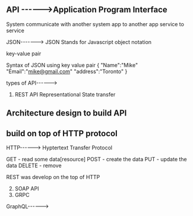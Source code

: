 ## API ------>Application Program Interface

System communicate with another system
app to another app
service to service

JSON-------> JSON Stands for Javascript object notation

key-value pair

Syntax of JSON using key value pair 
{
"Name":"Mike"
"Email":"mike@gmail.com"
"address":"Toronto"
}

types of API------>
1. REST API
Representational State transfer

## Architecture design to build API
## build on top of HTTP protocol

HTTP------> Hyptertext Transfer Protocol

GET - read some data[resource]
POST - create the data
PUT - update the data
DELETE - remove

REST was develop on the top of HTTP





2. SOAP API
3. GRPC

GraphQL------>